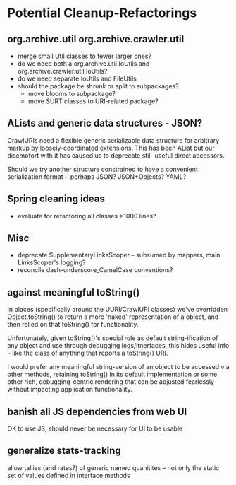 # Potential Cleanup-Refactorings

## org.archive.util org.archive.crawler.util

-   merge small Util classes to fewer larger ones?
-   do we need both a org.archive.util.IoUtils and
    org.archive.crawler.util.IoUtils?
-   do we need separate IoUtils and FileUtils
-   should the package be shrunk or split to subpackages?
    -   move blooms to subpackage?
    -   move SURT classes to URI-related package?

## ALists and generic data structures - JSON?

CrawlURIs need a flexible generic serializable data structure for
arbitrary markup by loosely-coordinated extensions. This has been AList
but our discmofort with it has caused us to deprecate still-useful
direct accessors.

Should we try another structure constrained to have a convenient
serialization format-- perhaps JSON? JSON+Objects? YAML?

## Spring cleaning ideas

-   evaluate for refactoring all classes &gt;1000 lines?

## Misc

-   deprecate SupplementaryLinksScoper – subsumed by mappers, main  
    LinksScoper's logging?
-   reconcile dash-underscore\_CamelCase conventions?

## against meaningful toString()

In places (specifically around the UURI/CrawlURI classes) we've
overridden Object.toString() to return a more 'naked' representation of
a object, and then relied on that toString() for functionality.

Unfortunately, given toString()'s special role as default
string-ification of any object and use through debugging
logs/itnerfaces, this hides useful info – like the class of anything
that reports a toString() URI.

I would prefer any meaningful string-version of an object to be accessed
via other methods, retaining toString() in its default implementation or
some other rich, debugging-centric rendering that can be adjusted
fearlessly without impacting application functionality.

## banish all JS dependencies from web UI

OK to use JS, should never be necessary for UI to be usable

## generalize stats-tracking

allow tallies (and rates?) of generic named quanitites – not only the
static set of values defined in interface methods
